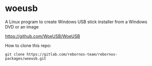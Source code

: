 # woeusb

A Linux program to create Windows USB stick installer from a Windows DVD or an image

https://github.com/WoeUSB/WoeUSB

How to clone this repo:

```
git clone https://gitlab.com/rebornos-team/rebornos-packages/woeusb.git
```

